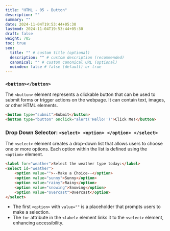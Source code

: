 ```yaml
---
title: "HTML - 05 - Button"
description: ""
summary: ""
date: 2024-11-04T19:53:44+05:30
lastmod: 2024-11-04T19:53:44+05:30
draft: false
weight: 705
toc: true
seo:
  title: "" # custom title (optional)
  description: "" # custom description (recommended)
  canonical: "" # custom canonical URL (optional)
  noindex: false # false (default) or true
---
```


### `<button></button>`

The `<button>` element represents a clickable button that can be used to submit forms or trigger actions on the webpage. It can contain text, images, or other HTML elements.

```html
<button type="submit">Submit</button>
<button type="button" onclick="alert('Hello!')">Click Me!</button>
```

### Drop Down Selector: `<select> <option> </option> </select>`

The `<select>` element creates a drop-down list that allows users to choose one or more options. Each option within the list is defined using the `<option>` element.

```html
<label for="weather">Select the weather type today:</label>
<select id="weather">
    <option value="">--Make a Choice--</option>
    <option value="sunny">Sunny</option>
    <option value="rainy">Rainy</option>
    <option value="snowing">Snowing</option>
    <option value="overcast">Overcast</option>
</select>
```

- The first `<option>` with `value=""` is a placeholder that prompts users to make a selection.
- The `for` attribute in the `<label>` element links it to the `<select>` element, enhancing accessibility.
